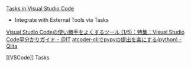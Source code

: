 
[Tasks in Visual Studio Code](https://code.visualstudio.com/docs/editor/tasks#_typescript-hello-world)
- Integrate with External Tools via Tasks

[Visual Studio Codeの使い勝手をよくするツール (1/5)：特集：Visual Studio Code早分かりガイド - ＠IT](https://www.atmarkit.co.jp/ait/articles/1509/08/news019.html)
[atcoder-cliでpypyの提出を楽にする(python) - Qiita](https://qiita.com/jacky_dev/items/84513b928efc9eb1819e)

[[VSCode]] Tasks
